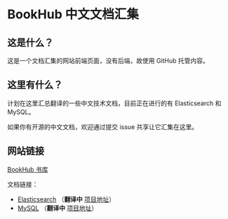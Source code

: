 # BookHub 中文文档汇集

## 这是什么？

这是一个文档汇集的网站前端页面，没有后端，故使用 GitHub 托管内容。

## 这里有什么？

计划在这里汇总翻译的一些中文技术文档，目前正在进行的有 Elasticsearch 和 MySQL。

如果你有开源的中文文档，欢迎通过提交 issue 共享让它汇集在这里。

## 网站链接

[BookHub 书库](https://bookhub.tech)

文档链接：

- [Elasticsearch](https://elasticsearch.bookhub.tech) （**翻译中** [项目地址](https://github.com/dev2007/elasticsearch-doc)）
- [MySQL](https://mysql.bookhub.tech) （**翻译中** [项目地址](https://github.com/dev2007/mysql8-manual)）
